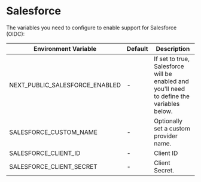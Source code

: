 # Salesforce

The variables you need to configure to enable support for Salesforce (OIDC):

| Environment Variable         | Default | Description                                                                                        |
| ---------------------------- | ------- |----------------------------------------------------------------------------------------------------|
| NEXT_PUBLIC_SALESFORCE_ENABLED | -       | If set to true, Salesforce will be enabled and you'll need to define the variables below. |
| SALESFORCE_CUSTOM_NAME         | -       | Optionally set a custom provider name.                                                             |
| SALESFORCE_CLIENT_ID           | -       | Client ID                                                                                          |
| SALESFORCE_CLIENT_SECRET       | -       | Client Secret.                                                                                     |
